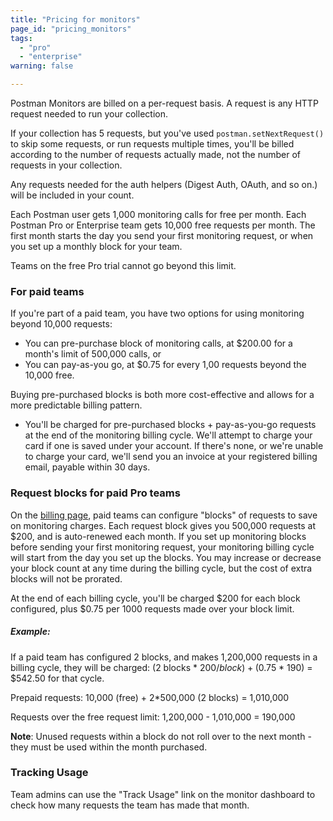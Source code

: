 ```yaml
---
title: "Pricing for monitors"
page_id: "pricing_monitors"
tags: 
  - "pro"
  - "enterprise"
warning: false

---
```


Postman Monitors are billed on a per-request basis. A request is any HTTP request needed to run your collection. 

If your collection has 5 requests, but you've used `postman.setNextRequest()` to skip some requests, or run requests multiple times, you'll be billed according to the number of requests actually made, not the number of requests in your collection. 

Any requests needed for the auth helpers (Digest Auth, OAuth, and so on.) will be included in your count.

Each Postman user gets 1,000 monitoring calls for free per month. Each Postman Pro or Enterprise team gets 10,000 free requests per month. The first month starts the day you send your first monitoring request, or when you set up a monthly block for your team.

Teams on the free Pro trial cannot go beyond this limit. 

### For paid teams

If you're part of a paid team, you have two options for using monitoring beyond 10,000 requests:

* You can pre-purchase block of monitoring calls, at $200.00 for a month's limit of 500,000 calls, or 
* You can pay-as-you go, at $0.75 for every 1,00 requests beyond the 10,000 free. 

Buying pre-purchased blocks is both more cost-effective and allows for a more predictable billing pattern.

*   You'll be charged for pre-purchased blocks + pay-as-you-go requests at the end of the monitoring billing cycle. We'll attempt to charge your card if one is saved under your account. If there's none, or we're unable to charge your card, we'll send you an invoice at your registered billing email, payable within 30 days.

### Request blocks for paid Pro teams

On the [billing page](https://app.getpostman.com/pay/billing), paid teams can configure "blocks" of requests to save on monitoring charges. Each request block gives you 500,000 requests at $200, and is auto-renewed each month. If you set up monitoring blocks before sending your first monitoring request, your monitoring billing cycle will start from the day you set up the blocks. You may increase or decrease your block count at any time during the billing cycle, but the cost of extra blocks will not be prorated.

At the end of each billing cycle, you'll be charged $200 for each block configured, plus $0.75 per 1000 requests made over your block limit.

##### **Example:**

If a paid team has configured 2 blocks, and makes 1,200,000 requests in a billing cycle, they will be charged: (2 blocks * $200/block) + ($0.75 * 190) = $542.50 for that cycle.

Prepaid requests: 10,000 (free) + 2*500,000 (2 blocks) = 1,010,000

Requests over the free request limit: 1,200,000 - 1,010,000 = 190,000

**Note**: Unused requests within a block do not roll over to the next month - they must be used within the month purchased.

### Tracking Usage

Team admins can use the "Track Usage" link on the monitor dashboard to check how many requests the team has made that month.
